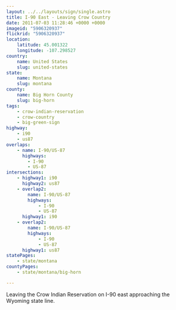 ```yaml
---
layout: ../../layouts/sign/single.astro
title: I-90 East - Leaving Crow Country
date: 2011-07-03 11:28:46 +0000 +0000
imageid: "5906320937"
flickrid: "5906320937"
location:
    latitude: 45.001322
    longitude: -107.298527
country:
    name: United States
    slug: united-states
state:
    name: Montana
    slug: montana
county:
    name: Big Horn County
    slug: big-horn
tags:
    - crow-indian-reservation
    - crow-country
    - big-green-sign
highway:
    - i90
    - us87
overlaps:
    - name: I-90/US-87
      highways:
        - I-90
        - US-87
intersections:
    - highway1: i90
      highway2: us87
    - overlap2:
        name: I-90/US-87
        highways:
            - I-90
            - US-87
      highway1: i90
    - overlap2:
        name: I-90/US-87
        highways:
            - I-90
            - US-87
      highway1: us87
statePages:
    - state/montana
countyPages:
    - state/montana/big-horn

---
```

Leaving the Crow Indian Reservation on I-90 east approaching the Wyoming state line.